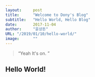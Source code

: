 ```yaml
---
layout:     post
title:      "Welcome to Dony's Blog"
subtitle:   "Hello World, Hello Blog"
date:       2017-11-04
author:     "윤상돈"
URL: "/2019/01/10/hello-world/"
image:      ""
---
```


> “Yeah It's on. ”


## Hello World!
